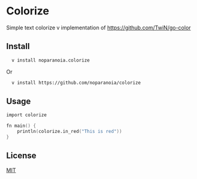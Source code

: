 
# Colorize

Simple text colorize v implementation of https://github.com/TwiN/go-color

## Install

```bash
  v install noparanoia.colorize
```

Or

```bash
  v install https://github.com/noparanoia/colorize
```
## Usage

```v
import colorize

fn main() {
	println(colorize.in_red("This is red"))
}
```

## License

[MIT](https://choosealicense.com/licenses/mit/)
